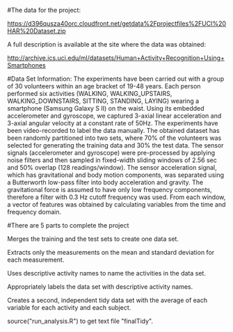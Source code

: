 #The data for the project: 

https://d396qusza40orc.cloudfront.net/getdata%2Fprojectfiles%2FUCI%20HAR%20Dataset.zip 


A full description is available at the site where the data was obtained:

http://archive.ics.uci.edu/ml/datasets/Human+Activity+Recognition+Using+Smartphones


#Data Set Information:
The experiments have been carried out with a group of 30 volunteers within an age bracket of 19-48 years.
Each person performed six activities (WALKING, WALKING_UPSTAIRS, WALKING_DOWNSTAIRS, SITTING, STANDING, LAYING) wearing a smartphone (Samsung Galaxy S II) on the waist. Using its embedded accelerometer and gyroscope, we captured 3-axial linear
acceleration and 3-axial angular velocity at a constant rate of 50Hz. The experiments have been video-recorded to label
the data manually. The obtained dataset has been randomly partitioned into two sets, where 70% of the volunteers was 
selected for generating the training data and 30% the test data.  The sensor signals (accelerometer and gyroscope) were
pre-processed by applying noise filters and then sampled in fixed-width sliding windows of 2.56 sec and 50% overlap 
(128 readings/window). The sensor acceleration signal, which has gravitational and body motion components, was 
separated using a Butterworth low-pass filter into body acceleration and gravity. The gravitational force is assumed 
to have only low frequency components, therefore a filter with 0.3 Hz cutoff frequency was used. From each window, 
a vector of features was obtained by calculating variables from the time and frequency domain.


#There are 5 parts to complete the project

Merges the training and the test sets to create one data set.

Extracts only the measurements on the mean and standard deviation for each measurement.

Uses descriptive activity names to name the activities in the data set.

Appropriately labels the data set with descriptive activity names.

Creates a second, independent tidy data set with the average of each variable for each activity and each subject.

source("run_analysis.R") to get text file "finalTidy". 
